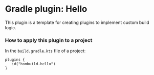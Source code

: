 # Gradle plugin: Hello

This plugin is a template for creating plugins to implement custom build logic.

### How to apply this plugin to a project

In the `build.gradle.kts` file of a project:

```
plugins {
   id("hombuild.hello")
}
```
